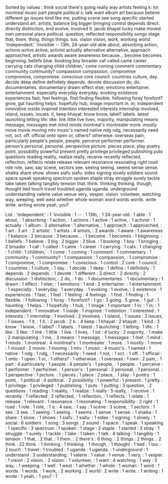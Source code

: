 Sorted by values :
think social there's going really way artists feeling k: lot montreal music part people political s: talk want album art because believe different go issues kind like me, putting scene see song specific started understand art. artists, balance big bigger bringing control depends direct. directly distinction, end evolve, involved it. jacob khayat lucky make moved own personal place political. question, reflected responsibility songs stage that, them. thing. things things. too. vision vision, work, working world 'independent.' 'invisible -- 13th, 24-year-old able about, absorbing action, actions active active, activist actually alternative alternative, approach approached, artistic awards aware awareness because... become becomes beginning. beliefs blue. booking boy broader caf called came career carrying cats changing child children,' come coming comment commentary community community? compassion compassion, compromise compromise, compromise. conscious core council. countries culture, day. decide deep define definitely depends. devote discussion do, do. documentaries. documentary drawn effect else; emotions entertainer. entertainment. especially everyday everyday. evoking existence experiences fast; feel feelings. find finding flexible. following foray forefont? grow, gut haunting helps. hopefully hub, image important in. in; independent innovative inside inspired intention interested interests internship involved, island, issues, issues. it, keep khayat: know know, label? labels. latest launching letting life: like: link little live lives, majority, manipulating means message, messages met mind minds montreal's montrealer more. mostly move movie moving mtv music's named native ndg ndg, necessarily need not, oct. off. official onto open or, others? otherwise. overseas pain, particularly people's people, people. perceive performer performer. person's personal, personal. perspective picture. pieces place, play poetry point, possibility powerful present pretty privilege privileged publishing puts questions reading reality, realize really, receive recently reflected, reflection, reflects relate release relevant resonance resonating right road role role, saw, say scene, sectors see. seeing seeing. seems sense sense. shaika share show. shows siafu siafu: sides signing slowly soldiers sound space speak speaking spectrum spoken staple stray struggle surely tackle take taken talking tangibly tension that. think. thinking thinking. though, thought tied touch travel troubled uganda uganda. underground understanding valerie value venue very, vesper. vision. volunteer, watching way, weeping. well west whether whole woman word words words. write write. writing wrote yeah, you? 

List :
'independent.' : 1
'invisible : 1
-- : 1
13th, : 1
24-year-old : 1
able : 1
about, : 1
absorbing : 1
action, : 1
actions : 1
active : 1
active, : 1
activist : 1
actually : 1
album : 3
alternative : 1
alternative, : 1
approach : 1
approached, : 1
art : 3
art. : 2
artistic : 1
artists : 4
artists, : 2
awards : 1
aware : 1
awareness : 1
balance : 2
because : 3
because... : 1
become : 1
becomes : 1
beginning. : 1
beliefs : 1
believe : 3
big : 2
bigger : 2
blue. : 1
booking : 1
boy : 1
bringing : 2
broader : 1
caf : 1
called : 1
came : 1
career : 1
carrying : 1
cats : 1
changing : 1
child : 1
children,' : 1
come : 1
coming : 1
comment : 1
commentary : 1
community : 1
community? : 1
compassion : 1
compassion, : 1
compromise : 1
compromise, : 1
compromise. : 1
conscious : 1
control : 2
core : 1
council. : 1
countries : 1
culture, : 1
day. : 1
decide : 1
deep : 1
define : 1
definitely : 1
depends : 2
depends. : 1
devote : 1
different : 3
direct. : 2
directly : 2
discussion : 1
distinction, : 2
do, : 1
do. : 1
documentaries. : 1
documentary : 1
drawn : 1
effect : 1
else; : 1
emotions : 1
end : 2
entertainer. : 1
entertainment. : 1
especially : 1
everyday : 1
everyday. : 1
evoking : 1
evolve, : 2
existence : 1
experiences : 1
fast; : 1
feel : 1
feeling : 4
feelings. : 1
find : 1
finding : 1
flexible. : 1
following : 1
foray : 1
forefont? : 1
go : 3
going : 5
grow, : 1
gut : 1
haunting : 1
helps. : 1
hopefully : 1
hub, : 1
image : 1
important : 1
in. : 1
in; : 1
independent : 1
innovative : 1
inside : 1
inspired : 1
intention : 1
interested : 1
interests : 1
internship : 1
involved : 2
involved, : 1
island, : 1
issues : 3
issues, : 1
issues. : 1
it, : 1
it. : 2
jacob : 2
k: : 4
keep : 1
khayat : 2
khayat: : 1
kind : 3
know : 1
know, : 1
label? : 1
labels. : 1
latest : 1
launching : 1
letting : 1
life: : 1
like : 3
like: : 1
link : 1
little : 1
live : 1
lives, : 1
lot : 4
lucky : 2
majority, : 1
make : 2
manipulating : 1
me, : 3
means : 1
message, : 1
messages : 1
met : 1
mind : 1
minds : 1
montreal : 4
montreal's : 1
montrealer : 1
more. : 1
mostly : 1
move : 1
moved : 2
movie : 1
moving : 1
mtv : 1
music : 4
music's : 1
named : 1
native : 1
ndg : 1
ndg, : 1
necessarily : 1
need : 1
not, : 1
oct. : 1
off. : 1
official : 1
onto : 1
open : 1
or, : 1
others? : 1
otherwise. : 1
overseas : 1
own : 2
pain, : 1
part : 4
particularly : 1
people : 4
people's : 1
people, : 1
people. : 1
perceive : 1
performer : 1
performer. : 1
person's : 1
personal : 2
personal, : 1
personal. : 1
perspective : 1
picture. : 1
pieces : 1
place : 2
place, : 1
play : 1
poetry : 1
point, : 1
political : 4
political. : 2
possibility : 1
powerful : 1
present : 1
pretty : 1
privilege : 1
privileged : 1
publishing : 1
puts : 1
putting : 3
question, : 2
questions : 1
reading : 1
reality, : 1
realize : 1
really : 5
really, : 1
receive : 1
recently : 1
reflected : 2
reflected, : 1
reflection, : 1
reflects : 1
relate : 1
release : 1
relevant : 1
resonance : 1
resonating : 1
responsibility : 2
right : 1
road : 1
role : 1
role, : 1
s: : 4
saw, : 1
say : 1
scene : 3
scene, : 1
sectors : 1
see : 3
see. : 1
seeing : 1
seeing. : 1
seems : 1
sense : 1
sense. : 1
shaika : 1
share : 1
show. : 1
shows : 1
siafu : 1
siafu: : 1
sides : 1
signing : 1
slowly : 1
social : 6
soldiers : 1
song : 3
songs : 2
sound : 1
space : 1
speak : 1
speaking : 1
specific : 3
spectrum : 1
spoken : 1
stage : 2
staple : 1
started : 3
stray : 1
struggle : 1
surely : 1
tackle : 1
take : 1
taken : 1
talk : 4
talking : 1
tangibly : 1
tension : 1
that, : 2
that. : 1
them. : 2
there's : 6
thing. : 2
things : 2
things. : 2
think : 22
think. : 1
thinking : 1
thinking. : 1
though, : 1
thought : 1
tied : 1
too. : 2
touch : 1
travel : 1
troubled : 1
uganda : 1
uganda. : 1
underground : 1
understand : 3
understanding : 1
valerie : 1
value : 1
venue : 1
very, : 1
vesper. : 1
vision : 2
vision, : 2
vision. : 1
volunteer, : 1
want : 4
watching : 1
way : 5
way, : 1
weeping. : 1
well : 1
west : 1
whether : 1
whole : 1
woman : 1
word : 1
words : 1
words. : 1
work, : 2
working : 2
world : 2
write : 1
write. : 1
writing : 1
wrote : 1
yeah, : 1
you? : 1
